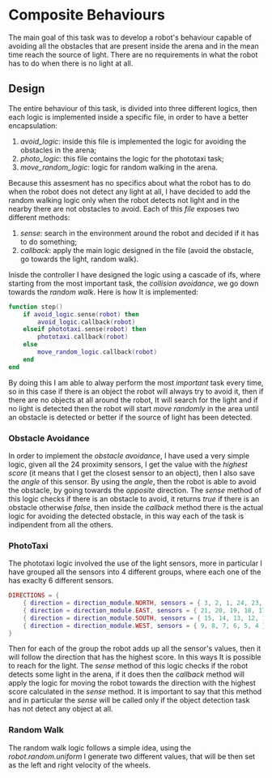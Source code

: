 # Composite Behaviours
The main goal of this task was to develop a robot's behaviour capable of avoiding all the obstacles that are present inside the arena and in the mean time reach the source of light. There are no requirements in what the robot has to do when there is no light at all.

## Design
The entire behaviour of this task, is divided into three different logics, then each logic is implemented inside a specific file, in order to have a better encapsulation:

1. *avoid_logic*: inside this file is implemented the logic for avoiding the obstacles in the arena;
2. *photo_logic*: this file contains the logic for the phototaxi task;
3. *move_random_logic*: logic for random walking in the arena.

Because this assesment has no specifics about what the robot has to do when the robot does not detect any light at all, I have decided to add the random walking logic only when the robot detects not light and in the nearby there are not obstacles to avoid. Each of this *file* exposes two different methods:

1. *sense*: search in the environment around the robot and decided if it has to do something;
2. *callback*: apply the main logic designed in the file (avoid the obstacle, go towards the light, random walk).

Inisde the controller I have designed the logic using a cascade of ifs, where starting from the most important task, the *collision avoidance*, we go down towards the *random walk*. Here is how It is implemented:

```lua
function step()
	if avoid_logic.sense(robot) then
		avoid_logic.callback(robot)
	elseif phototaxi.sense(robot) then
		phototaxi.callback(robot)
	else
		move_random_logic.callback(robot)
	end
end
```
By doing this I am able to alway perform the most *important* task every time, so in this case if there is an object the robot will always try to avoid it, then if there are no objects at all around the robot, It will search for the light and if no light is detected then the robot will start *move randomly* in the area until an obstacle is detected or better if the source of light has been detected.

### Obstacle Avoidance
In order to implement the *obstacle avoidance*, I have used a very simple logic, given all the 24 proximity sensors, I get the value with the *highest score* (it means that I get the closest sensor to an object), then I also save the *angle* of this sensor. By using the *angle*, then the robot is able to avoid the obstacle, by going towards the *opposite* direction. The *sense* method of this logic checks if there is an obstacle to avoid, it returns *true* if there is an obstacle otherwise *false*, then inside the *callback* method there is the actual logic for avoiding the detected obstacle, in this way each of the task is indipendent from all the others.

### PhotoTaxi

The phototaxi logic involved the use of the light sensors, more in particular I have grouped all the sensors into 4 different groups, where each one of the has exaclty 6 different sensors. 

```lua
DIRECTIONS = {
	{ direction = direction_module.NORTH, sensors = { 3, 2, 1, 24, 23, 22 } },
	{ direction = direction_module.EAST, sensors = { 21, 20, 19, 18, 17, 16 } },
	{ direction = direction_module.SOUTH, sensors = { 15, 14, 13, 12, 11, 10 } },
	{ direction = direction_module.WEST, sensors = { 9, 8, 7, 6, 5, 4 } },
}
```

Then for each of the group the robot adds up all the sensor's values, then it will follow the direction that has the highest score. In this ways It is possible to reach for the light. The *sense* method of this logic checks if the robot detects some light in the arena, if it does then the *callback* method will apply the logic for moving the robot towards the direction with the highest score calculated in the *sense* method. It is important to say that this method and in particular the *sense* will be called only if the object detection task has not detect any object at all.

### Random Walk
The random walk logic follows a simple idea, using the *robot.random.uniform* I generate two different values, that will be then set as the left and right velocity of the wheels.
